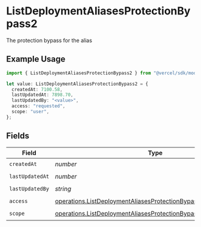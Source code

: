 # ListDeploymentAliasesProtectionBypass2

The protection bypass for the alias

## Example Usage

```typescript
import { ListDeploymentAliasesProtectionBypass2 } from "@vercel/sdk/models/operations/listdeploymentaliases.js";

let value: ListDeploymentAliasesProtectionBypass2 = {
  createdAt: 7100.58,
  lastUpdatedAt: 7898.70,
  lastUpdatedBy: "<value>",
  access: "requested",
  scope: "user",
};
```

## Fields

| Field                                                                                                                                                | Type                                                                                                                                                 | Required                                                                                                                                             | Description                                                                                                                                          |
| ---------------------------------------------------------------------------------------------------------------------------------------------------- | ---------------------------------------------------------------------------------------------------------------------------------------------------- | ---------------------------------------------------------------------------------------------------------------------------------------------------- | ---------------------------------------------------------------------------------------------------------------------------------------------------- |
| `createdAt`                                                                                                                                          | *number*                                                                                                                                             | :heavy_check_mark:                                                                                                                                   | N/A                                                                                                                                                  |
| `lastUpdatedAt`                                                                                                                                      | *number*                                                                                                                                             | :heavy_check_mark:                                                                                                                                   | N/A                                                                                                                                                  |
| `lastUpdatedBy`                                                                                                                                      | *string*                                                                                                                                             | :heavy_check_mark:                                                                                                                                   | N/A                                                                                                                                                  |
| `access`                                                                                                                                             | [operations.ListDeploymentAliasesProtectionBypassAccess](../../models/operations/listdeploymentaliasesprotectionbypassaccess.md)                     | :heavy_check_mark:                                                                                                                                   | N/A                                                                                                                                                  |
| `scope`                                                                                                                                              | [operations.ListDeploymentAliasesProtectionBypassDeploymentsScope](../../models/operations/listdeploymentaliasesprotectionbypassdeploymentsscope.md) | :heavy_check_mark:                                                                                                                                   | N/A                                                                                                                                                  |
